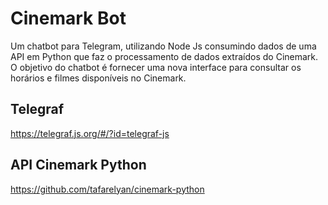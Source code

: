 # Cinemark Bot
Um chatbot para Telegram, utilizando Node Js consumindo dados de uma API em Python que faz o processamento de dados extraídos do Cinemark.
O objetivo do chatbot é fornecer uma nova interface para consultar os horários e filmes disponíveis no Cinemark.

## Telegraf
https://telegraf.js.org/#/?id=telegraf-js

## API Cinemark Python
https://github.com/tafarelyan/cinemark-python
